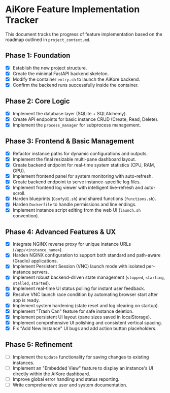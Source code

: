 # AiKore Feature Implementation Tracker

This document tracks the progress of feature implementation based on the roadmap outlined in `project_context.md`.

## Phase 1: Foundation

- [x] Establish the new project structure.
- [x] Create the minimal FastAPI backend skeleton.
- [x] Modify the container `entry.sh` to launch the AiKore backend.
- [x] Confirm the backend runs successfully inside the container.

## Phase 2: Core Logic

- [x] Implement the database layer (SQLite + SQLAlchemy).
- [x] Create API endpoints for basic instance CRUD (Create, Read, Delete).
- [x] Implement the `process_manager` for subprocess management.

## Phase 3: Frontend & Basic Management

- [x] Refactor instance paths for dynamic configurations and outputs.
- [x] Implement the final resizable multi-pane dashboard layout.
- [x] Create backend endpoint for real-time system statistics (CPU, RAM, GPU).
- [x] Implement frontend panel for system monitoring with auto-refresh.
- [x] Create backend endpoint to serve instance-specific log files.
- [x] Implement frontend log viewer with intelligent live-refresh and auto-scroll.
- [x] Harden blueprints (`ComfyUI.sh`) and shared functions (`functions.sh`).
- [x] Harden `Dockerfile` to handle permissions and line endings.
- [x] Implement instance script editing from the web UI (`launch.sh` convention).

## Phase 4: Advanced Features & UX

- [x] Integrate NGINX reverse proxy for unique instance URLs (`/app/<instance_name>`).
- [x] Harden NGINX configuration to support both standard and path-aware (Gradio) applications.
- [x] Implement Persistent Session (VNC) launch mode with isolated per-instance servers.
- [x] Implement robust backend-driven state management (`stopped`, `starting`, `stalled`, `started`).
- [x] Implement real-time UI status polling for instant user feedback.
- [x] Resolve VNC launch race condition by automating browser start after app is ready.
- [x] Implement system hardening (state reset and log clearing on startup).
- [x] Implement "Trash Can" feature for safe instance deletion.
- [x] Implement persistent UI layout (pane sizes saved in localStorage).
- [x] Implement comprehensive UI polishing and consistent vertical spacing.
- [x] Fix "Add New Instance" UI bugs and add action button placeholders.

## Phase 5: Refinement

- [ ] Implement the `Update` functionality for saving changes to existing instances.
- [ ] Implement an "Embedded View" feature to display an instance's UI directly within the AiKore dashboard.
- [ ] Improve global error handling and status reporting.
- [ ] Write comprehensive user and system documentation.